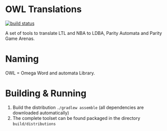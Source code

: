 # OWL Translations

[![build status](https://gitlab.lrz.de/sickert/owl-translations/badges/master/build.svg)](https://gitlab.lrz.de/sickert/owl-translations/commits/master)

A set of tools to translate LTL and NBA to LDBA, Parity Automata and Parity Game Arenas.

# Naming

OWL = Omega Word and automata Library.

# Building & Running

1. Build the distribution `./gradlew assemble` (all dependencies are downloaded automatically)
2. The complete toolset can be found packaged in the directory `build/distributions` 